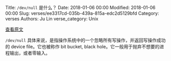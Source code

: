 Title: `/dev/null` 是什么？
Date: 2018-01-06 00:00
Modified: 2018-01-06 00:00
Slug: verses/ee3317cd-035b-439a-815a-edc2d5129bfd
Category: verses
Authors: Ju Lin
verse_category: Unix

[查看原文](https://en.wikipedia.org/wiki/Null_device)

`/dev/null` 具体来说，是指操作系统中的一个忽略所有写操作，并返回写操作成功的 device file。它也被称作 bit bucket, black hole。它一般用于抛弃不想要的进程输出，或者零输入。